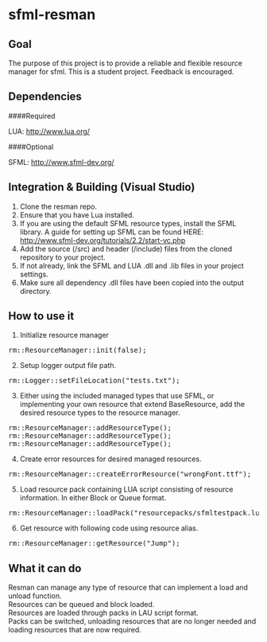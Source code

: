 sfml-resman
===========

Goal
----

The purpose of this project is to provide a reliable and flexible resource manager for sfml. This is a student project. 
Feedback is encouraged.

Dependencies
----

####Required

LUA: http://www.lua.org/

####Optional

SFML: http://www.sfml-dev.org/

Integration & Building (Visual Studio)
----
1. Clone the resman repo.
2. Ensure that you have Lua installed.
3. If you are using the default SFML resource types, install the SFML library. A guide for setting up SFML can be found HERE: http://www.sfml-dev.org/tutorials/2.2/start-vc.php
4. Add the source (/src) and header (/include) files from the cloned repository to your project.
5. If not already, link the SFML and LUA .dll and .lib files in your project settings.
6. Make sure all dependency .dll files have been copied into the output directory.

How to use it
----
1. Initialize resource manager
<pre>rm::ResourceManager::init(false);</pre>
2. Setup logger output file path.
<pre>rm::Logger::setFileLocation("tests.txt");</pre>
3. Either using the included managed types that use SFML, or implementing your own resource that extend BaseResource, add the desired resource types to the resource manager. 
<pre>rm::ResourceManager::addResourceType<rm::ManagedTexture>();
rm::ResourceManager::addResourceType<rm::ManagedSound>();
rm::ResourceManager::addResourceType<rm::ManagedFont>();</pre>
4. Create error resources for desired managed resources. 
<pre>rm::ResourceManager::createErrorResource<rm::ManagedFont>("wrongFont.ttf");</pre>
5. Load resource pack containing LUA script consisting of resource information. In either Block or Queue format. 
<pre>rm::ResourceManager::loadPack("resourcepacks/sfmltestpack.lua", rm::LoadMode::Block);</pre>
6. Get resource with following code using resource alias.
<pre>rm::ResourceManager::getResource<rm::ManagedSound>("Jump");</pre>

What it can do
----
Resman can manage any type of resource that can implement a load and unload function.<br>
Resources can be queued and block loaded. <br>
Resources are loaded through packs in LAU script format. <br>
Packs can be switched, unloading resources that are no longer needed and loading resources that are now required.
